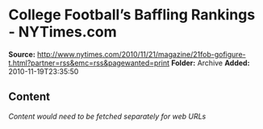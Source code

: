 # College Football’s Baffling Rankings - NYTimes.com

**Source:** http://www.nytimes.com/2010/11/21/magazine/21fob-gofigure-t.html?partner=rss&emc=rss&pagewanted=print
**Folder:** Archive
**Added:** 2010-11-19T23:35:50




## Content
*Content would need to be fetched separately for web URLs*
